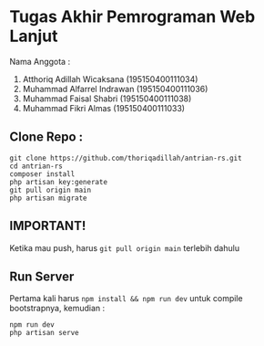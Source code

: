 # Tugas Akhir Pemrograman Web Lanjut
Nama Anggota :
1. Atthoriq Adillah Wicaksana (195150400111034)
2. Muhammad Alfarrel Indrawan (195150400111036)
3. Muhammad Faisal Shabri (195150400111038)
4. Muhammad Fikri Almas (195150400111033)

## Clone Repo :
```
git clone https://github.com/thoriqadillah/antrian-rs.git
cd antrian-rs
composer install
php artisan key:generate
git pull origin main
php artisan migrate
```
## IMPORTANT!
Ketika mau push, harus `git pull origin main` terlebih dahulu

## Run Server
Pertama kali harus `npm install && npm run dev` untuk compile bootstrapnya, kemudian :
```
npm run dev
php artisan serve
```



